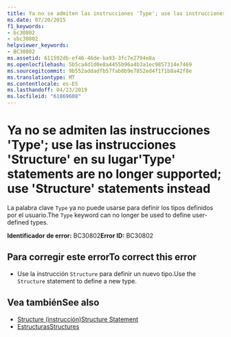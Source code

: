 ```yaml
---
title: Ya no se admiten las instrucciones 'Type'; use las instrucciones 'Structure' en su lugar
ms.date: 07/20/2015
f1_keywords:
- bc30802
- vbc30802
helpviewer_keywords:
- BC30802
ms.assetid: 611592db-ef46-46de-ba93-3fc7e2794e8a
ms.openlocfilehash: 5b5ca4d1d0e8a4455b96a4b3a1ec9857314e7469
ms.sourcegitcommit: 9b552addadfb57fab0b9e7852ed4f1f1b8a42f8e
ms.translationtype: MT
ms.contentlocale: es-ES
ms.lasthandoff: 04/23/2019
ms.locfileid: "61869608"
---
```

# <a name="type-statements-are-no-longer-supported-use-structure-statements-instead"></a><span data-ttu-id="22215-102">Ya no se admiten las instrucciones 'Type'; use las instrucciones 'Structure' en su lugar</span><span class="sxs-lookup"><span data-stu-id="22215-102">'Type' statements are no longer supported; use 'Structure' statements instead</span></span>
<span data-ttu-id="22215-103">La palabra clave `Type` ya no puede usarse para definir los tipos definidos por el usuario.</span><span class="sxs-lookup"><span data-stu-id="22215-103">The `Type` keyword can no longer be used to define user-defined types.</span></span>  
  
 <span data-ttu-id="22215-104">**Identificador de error:** BC30802</span><span class="sxs-lookup"><span data-stu-id="22215-104">**Error ID:** BC30802</span></span>  
  
## <a name="to-correct-this-error"></a><span data-ttu-id="22215-105">Para corregir este error</span><span class="sxs-lookup"><span data-stu-id="22215-105">To correct this error</span></span>  
  
-   <span data-ttu-id="22215-106">Use la instrucción `Structure` para definir un nuevo tipo.</span><span class="sxs-lookup"><span data-stu-id="22215-106">Use the `Structure` statement to define a new type.</span></span>  
  
## <a name="see-also"></a><span data-ttu-id="22215-107">Vea también</span><span class="sxs-lookup"><span data-stu-id="22215-107">See also</span></span>

- [<span data-ttu-id="22215-108">Structure (instrucción)</span><span class="sxs-lookup"><span data-stu-id="22215-108">Structure Statement</span></span>](../../visual-basic/language-reference/statements/structure-statement.md)
- [<span data-ttu-id="22215-109">Estructuras</span><span class="sxs-lookup"><span data-stu-id="22215-109">Structures</span></span>](../../visual-basic/programming-guide/language-features/data-types/structures.md)
